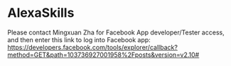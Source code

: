 # AlexaSkills

Please contact Mingxuan Zha for Facebook App developer/Tester access, and then enter this link to log into Facebook app: https://developers.facebook.com/tools/explorer/callback?method=GET&path=103736927001958%2Fposts&version=v2.10#